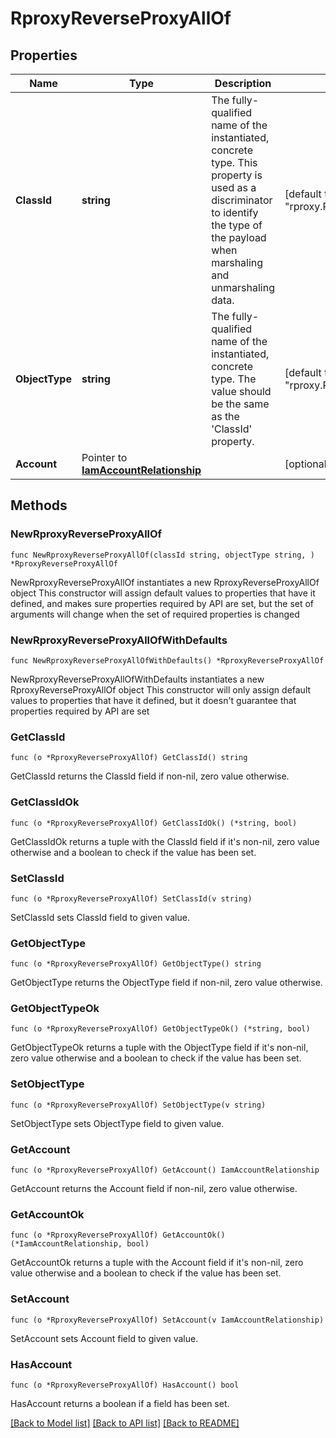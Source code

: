 # RproxyReverseProxyAllOf

## Properties

Name | Type | Description | Notes
------------ | ------------- | ------------- | -------------
**ClassId** | **string** | The fully-qualified name of the instantiated, concrete type. This property is used as a discriminator to identify the type of the payload when marshaling and unmarshaling data. | [default to "rproxy.ReverseProxy"]
**ObjectType** | **string** | The fully-qualified name of the instantiated, concrete type. The value should be the same as the &#39;ClassId&#39; property. | [default to "rproxy.ReverseProxy"]
**Account** | Pointer to [**IamAccountRelationship**](IamAccountRelationship.md) |  | [optional] 

## Methods

### NewRproxyReverseProxyAllOf

`func NewRproxyReverseProxyAllOf(classId string, objectType string, ) *RproxyReverseProxyAllOf`

NewRproxyReverseProxyAllOf instantiates a new RproxyReverseProxyAllOf object
This constructor will assign default values to properties that have it defined,
and makes sure properties required by API are set, but the set of arguments
will change when the set of required properties is changed

### NewRproxyReverseProxyAllOfWithDefaults

`func NewRproxyReverseProxyAllOfWithDefaults() *RproxyReverseProxyAllOf`

NewRproxyReverseProxyAllOfWithDefaults instantiates a new RproxyReverseProxyAllOf object
This constructor will only assign default values to properties that have it defined,
but it doesn't guarantee that properties required by API are set

### GetClassId

`func (o *RproxyReverseProxyAllOf) GetClassId() string`

GetClassId returns the ClassId field if non-nil, zero value otherwise.

### GetClassIdOk

`func (o *RproxyReverseProxyAllOf) GetClassIdOk() (*string, bool)`

GetClassIdOk returns a tuple with the ClassId field if it's non-nil, zero value otherwise
and a boolean to check if the value has been set.

### SetClassId

`func (o *RproxyReverseProxyAllOf) SetClassId(v string)`

SetClassId sets ClassId field to given value.


### GetObjectType

`func (o *RproxyReverseProxyAllOf) GetObjectType() string`

GetObjectType returns the ObjectType field if non-nil, zero value otherwise.

### GetObjectTypeOk

`func (o *RproxyReverseProxyAllOf) GetObjectTypeOk() (*string, bool)`

GetObjectTypeOk returns a tuple with the ObjectType field if it's non-nil, zero value otherwise
and a boolean to check if the value has been set.

### SetObjectType

`func (o *RproxyReverseProxyAllOf) SetObjectType(v string)`

SetObjectType sets ObjectType field to given value.


### GetAccount

`func (o *RproxyReverseProxyAllOf) GetAccount() IamAccountRelationship`

GetAccount returns the Account field if non-nil, zero value otherwise.

### GetAccountOk

`func (o *RproxyReverseProxyAllOf) GetAccountOk() (*IamAccountRelationship, bool)`

GetAccountOk returns a tuple with the Account field if it's non-nil, zero value otherwise
and a boolean to check if the value has been set.

### SetAccount

`func (o *RproxyReverseProxyAllOf) SetAccount(v IamAccountRelationship)`

SetAccount sets Account field to given value.

### HasAccount

`func (o *RproxyReverseProxyAllOf) HasAccount() bool`

HasAccount returns a boolean if a field has been set.


[[Back to Model list]](../README.md#documentation-for-models) [[Back to API list]](../README.md#documentation-for-api-endpoints) [[Back to README]](../README.md)


